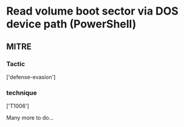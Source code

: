 # Read volume boot sector via DOS device path (PowerShell)

## MITRE

### Tactic
['defense-evasion']

### technique
['T1006']

Many more to do...

